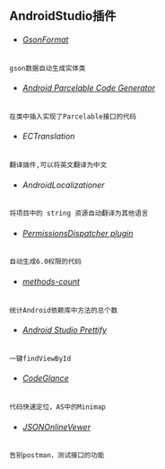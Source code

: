 ## AndroidStudio插件

* ###### [GsonFormat][GsonFormat]

```
gson数据自动生成实体类
```

* ###### [Android Parcelable Code Generator][Android Parcelable Code Generator]

```
在类中插入实现了Parcelable接口的代码
```

* ###### ECTranslation

```
翻译插件,可以将英文翻译为中文
```

* ###### AndroidLocalizationer

```
将项目中的 string 资源自动翻译为其他语言
```

* ###### [PermissionsDispatcher plugin][PermissionsDispatcher plugin]

```
自动生成6.0权限的代码
```

* ###### [methods-count][methods-count]

```
统计Android依赖库中方法的总个数
```

* ###### [Android Studio Prettify][Android Studio Prettify]

```
一键findViewById
```

* ###### [CodeGlance][CodeGlance]

```
代码快速定位，AS中的Minimap
```

* ###### [JSONOnlineVewer][JSONOnlineVewer]

```
告别postman，测试接口的功能
```

[GsonFormat]:https://plugins.jetbrains.com/plugin/7654-gsonformat
[PermissionsDispatcher plugin]:https://plugins.jetbrains.com/plugin/8349-permissionsdispatcher-plugin
[Android Parcelable Code Generator]:https://plugins.jetbrains.com/plugin/7332-android-parcelable-code-generator
[methods-count]:https://plugins.jetbrains.com/plugin/8076-android-methods-count
[Android Studio Prettify]:https://plugins.jetbrains.com/plugin/7405-android-studio-prettify
[CodeGlance]:https://plugins.jetbrains.com/plugin/7275-codeglance
[JSONOnlineVewer]:https://plugins.jetbrains.com/plugin/7838-jsononlineviewer


